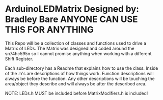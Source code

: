 ArduinoLEDMatrix
Designed by: Bradley Bare
ANYONE CAN USE THIS FOR ANYTHING
================

This Repo will be a collection of classes and functions used to drive a Matrix of LEDs.
The Matrix was designed and coded around the sn74hc595n so I cannot promise anything
when working with a different Shift Register.

Each sub-directory has a Readme that explains how to use the class. Inside of the .h's are
descriptions of how things work. Function descriptions will always be before the function.
Any other descriptions will be touching the area/object they describe and will always be 
after the described area.

NOTE: LEDs.h MUST be included before MatrixModifiers.h is included!

